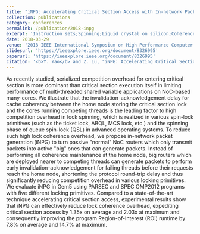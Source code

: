 ```yaml
---
title: "iNPG: Accelerating Critical Section Access with In-network Packet Generation for NoC Based Many-Cores"
collection: publications
category: conferences
permalink: /publication/2018-inpg
excerpt: 'Instruction sets;Spinning;Liquid crystal on silicon;Coherence;Acceleration;Routing protocols;In Network Packet Generation;Critical Section;Synchronisation Primitive;Cache Coherency;Network on Chip;CMP <br><b>Top conference publication-HPCA <br><b>Best-paper candidate</b>'
date: 2018-03-29
venue: '2018 IEEE International Symposium on High Performance Computer Architecture (HPCA)'
slidesurl: 'https://ieeexplore.ieee.org/document/8326995'
paperurl: 'https://ieeexplore.ieee.org/document/8326995'
citation: '<b>Y. Yao</b> and Z. Lu, "iNPG: Accelerating Critical Section Access with In-network Packet Generation for NoC Based Many-Cores," 2018 IEEE International Symposium on High Performance Computer Architecture (HPCA), Vienna, 2018, pp. 15-26, doi: 10.1109/HPCA.2018.00012.'
---
```

As recently studied, serialized competition overhead for entering critical section is more dominant than critical section execution itself in limiting performance of multi-threaded shared variable applications on NoC-based many-cores. We illustrate that the invalidation-acknowledgement delay for cache coherency between the home node storing the critical section lock and the cores running competing threads is the leading factor to high competition overhead in lock spinning, which is realized in various spin-lock primitives (such as the ticket lock, ABQL, MCS lock, etc.) and the spinning phase of queue spin-lock (QSL) in advanced operating systems. To reduce such high lock coherence overhead, we propose in-network packet generation (iNPG) to turn passive "normal" NoC routers which only transmit packets into active "big" ones that can generate packets. Instead of performing all coherence maintenance at the home node, big routers which are deployed nearer to competing threads can generate packets to perform early invalidation-acknowledgement for failing threads before their requests reach the home node, shortening the protocol round-trip delay and thus significantly reducing competition overhead in various locking primitives. We evaluate iNPG in Gem5 using PARSEC and SPEC OMP2012 programs with five different locking primitives. Compared to a state-of-the-art technique accelerating critical section access, experimental results show that iNPG can effectively reduce lock coherence overhead, expediting critical section access by 1.35x on average and 2.03x at maximum and consequently improving the program Region-of-Interest (ROI) runtime by 7.8% on average and 14.7% at maximum.

